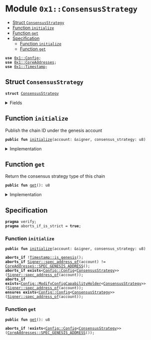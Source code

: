 
<a name="0x1_ConsensusStrategy"></a>

# Module `0x1::ConsensusStrategy`



-  [Struct `ConsensusStrategy`](#0x1_ConsensusStrategy_ConsensusStrategy)
-  [Function `initialize`](#0x1_ConsensusStrategy_initialize)
-  [Function `get`](#0x1_ConsensusStrategy_get)
-  [Specification](#@Specification_0)
    -  [Function `initialize`](#@Specification_0_initialize)
    -  [Function `get`](#@Specification_0_get)


<pre><code><b>use</b> <a href="Config.md#0x1_Config">0x1::Config</a>;
<b>use</b> <a href="CoreAddresses.md#0x1_CoreAddresses">0x1::CoreAddresses</a>;
<b>use</b> <a href="Timestamp.md#0x1_Timestamp">0x1::Timestamp</a>;
</code></pre>



<a name="0x1_ConsensusStrategy_ConsensusStrategy"></a>

## Struct `ConsensusStrategy`



<pre><code><b>struct</b> <a href="ConsensusStrategy.md#0x1_ConsensusStrategy">ConsensusStrategy</a>
</code></pre>



<details>
<summary>Fields</summary>


<dl>
<dt>
<code>value: u8</code>
</dt>
<dd>

</dd>
</dl>


</details>

<a name="0x1_ConsensusStrategy_initialize"></a>

## Function `initialize`

Publish the chain ID under the genesis account


<pre><code><b>public</b> <b>fun</b> <a href="ConsensusStrategy.md#0x1_ConsensusStrategy_initialize">initialize</a>(account: &signer, consensus_strategy: u8)
</code></pre>



<details>
<summary>Implementation</summary>


<pre><code><b>public</b> <b>fun</b> <a href="ConsensusStrategy.md#0x1_ConsensusStrategy_initialize">initialize</a>(account: &signer, consensus_strategy: u8) {
    <a href="Timestamp.md#0x1_Timestamp_assert_genesis">Timestamp::assert_genesis</a>();
    <a href="CoreAddresses.md#0x1_CoreAddresses_assert_genesis_address">CoreAddresses::assert_genesis_address</a>(account);
    <b>let</b> cap = <a href="Config.md#0x1_Config_publish_new_config_with_capability">Config::publish_new_config_with_capability</a>&lt;<a href="ConsensusStrategy.md#0x1_ConsensusStrategy">ConsensusStrategy</a>&gt;(
        account,
        <a href="ConsensusStrategy.md#0x1_ConsensusStrategy">ConsensusStrategy</a> { value:consensus_strategy }
    );
    //destroy the cap, so <a href="ConsensusStrategy.md#0x1_ConsensusStrategy">ConsensusStrategy</a> can not been change.
    <a href="Config.md#0x1_Config_destroy_modify_config_capability">Config::destroy_modify_config_capability</a>(cap);
}
</code></pre>



</details>

<a name="0x1_ConsensusStrategy_get"></a>

## Function `get`

Return the consensus strategy type of this chain


<pre><code><b>public</b> <b>fun</b> <a href="ConsensusStrategy.md#0x1_ConsensusStrategy_get">get</a>(): u8
</code></pre>



<details>
<summary>Implementation</summary>


<pre><code><b>public</b> <b>fun</b> <a href="ConsensusStrategy.md#0x1_ConsensusStrategy_get">get</a>(): u8 {
    <a href="Config.md#0x1_Config_get_by_address">Config::get_by_address</a>&lt;<a href="ConsensusStrategy.md#0x1_ConsensusStrategy">ConsensusStrategy</a>&gt;(<a href="CoreAddresses.md#0x1_CoreAddresses_GENESIS_ADDRESS">CoreAddresses::GENESIS_ADDRESS</a>()).value
}
</code></pre>



</details>

<a name="@Specification_0"></a>

## Specification



<pre><code><b>pragma</b> verify;
<b>pragma</b> aborts_if_is_strict = <b>true</b>;
</code></pre>



<a name="@Specification_0_initialize"></a>

### Function `initialize`


<pre><code><b>public</b> <b>fun</b> <a href="ConsensusStrategy.md#0x1_ConsensusStrategy_initialize">initialize</a>(account: &signer, consensus_strategy: u8)
</code></pre>




<pre><code><b>aborts_if</b> !<a href="Timestamp.md#0x1_Timestamp_is_genesis">Timestamp::is_genesis</a>();
<b>aborts_if</b> <a href="Signer.md#0x1_Signer_spec_address_of">Signer::spec_address_of</a>(account) != <a href="CoreAddresses.md#0x1_CoreAddresses_SPEC_GENESIS_ADDRESS">CoreAddresses::SPEC_GENESIS_ADDRESS</a>();
<b>aborts_if</b> <b>exists</b>&lt;<a href="Config.md#0x1_Config_Config">Config::Config</a>&lt;<a href="ConsensusStrategy.md#0x1_ConsensusStrategy">ConsensusStrategy</a>&gt;&gt;(<a href="Signer.md#0x1_Signer_spec_address_of">Signer::spec_address_of</a>(account));
<b>aborts_if</b> <b>exists</b>&lt;<a href="Config.md#0x1_Config_ModifyConfigCapabilityHolder">Config::ModifyConfigCapabilityHolder</a>&lt;<a href="ConsensusStrategy.md#0x1_ConsensusStrategy">ConsensusStrategy</a>&gt;&gt;(<a href="Signer.md#0x1_Signer_spec_address_of">Signer::spec_address_of</a>(account));
<b>ensures</b> <b>exists</b>&lt;<a href="Config.md#0x1_Config_Config">Config::Config</a>&lt;<a href="ConsensusStrategy.md#0x1_ConsensusStrategy">ConsensusStrategy</a>&gt;&gt;(<a href="Signer.md#0x1_Signer_spec_address_of">Signer::spec_address_of</a>(account));
</code></pre>



<a name="@Specification_0_get"></a>

### Function `get`


<pre><code><b>public</b> <b>fun</b> <a href="ConsensusStrategy.md#0x1_ConsensusStrategy_get">get</a>(): u8
</code></pre>




<pre><code><b>aborts_if</b> !<b>exists</b>&lt;<a href="Config.md#0x1_Config_Config">Config::Config</a>&lt;<a href="ConsensusStrategy.md#0x1_ConsensusStrategy">ConsensusStrategy</a>&gt;&gt;(<a href="CoreAddresses.md#0x1_CoreAddresses_SPEC_GENESIS_ADDRESS">CoreAddresses::SPEC_GENESIS_ADDRESS</a>());
</code></pre>
